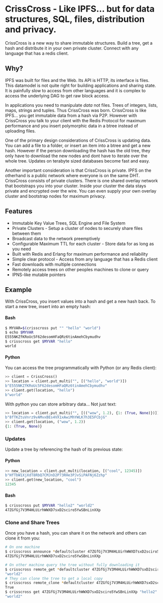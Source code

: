 # CrissCross - Like IPFS... but for data structures, SQL, files, distribution and privacy.

CrissCross is a new way to share immutable structures. Build a tree, get a hash and distribute it in your own private cluster. Connect with any language that has a redis client.

## Why?

IPFS was built for files and the Web. Its API is HTTP, its interface is files. This datamodel is not quite right for building applications and sharing state. It is painfully slow to access from other languages and it is complex to access the underlying DAG to get raw block access.

In applications you need to manipulate *data* not files. Trees of integers, lists, maps, strings and tuples. Thus CrissCross was born. CrissCross is like IPFS... you get immutable data from a hash via P2P. However with CrissCross you talk to your client with the Redis Protocol for maximum performance and you insert polymorphic data in a btree instead of uploading files.

One of the primary design considerations of CrissCross is updating data. You can add a file to a folder, or insert an item into a btree and get a new hash. However if the person downloading the hash has the old tree, they only have to download the new nodes and dont have to iterate over the whole tree. Updates on terabyte sized databases become fast and easy.

Another important consideration is that CrissCross is private. IPFS on the otherhand is a public network where everyone is on the same DHT. CrissCross consists of private clusters. There is one shared overlay network that bootstraps you into your cluster. Inside your cluster the data stays private and encrypted over the wire. You can even supply your own overlay cluster and bootstrap nodes for maximum privacy.

## Features

* Immutable Key Value Trees, SQL Engine and File System
* Private Clusters - Setup a cluster of nodes to securely share files between them
* Broadcast data to the network preemptively
* Configurable Maximum TTL for each cluster - Store data for as long as you need
* Built with Redis and Erlang for maximum performance and reliability
* Simple clear protocol - Access from any language that has a Redis client
* Fast downloads with multiple connections
* Remotely access trees on other peoples machines to clone or query
* IPNS-like mutable pointers

## Example

With CrissCross, you insert values into a hash and get a new hash back. To start a new tree, insert into an empty hash:

#### Bash

```bash 
$ MYVAR=$(crisscross put "" "hello" "world")
$ echo $MYVAR
E555NKZfKRoUc5F62desomHFaQRz6tinAmehCbymudhv
$ crisscross get $MYVAR "hello"
world
```

#### Python

You can access the tree programmatically with Python (or any Redis client):

```python 
>> client = CrissCross()
>> location = client.put_multi("", [("hello", "world")])
b"E555NKZfKRoUc5F62desomHFaQRz6tinAmehCbymudhv"
>> client.get(location, "hello")
b"world"
``````
With python you can store arbitrary data... Not just text:

```python 
>> location = client.put_multi("", [(("wow", 1.2), {1: (True, None)})])
b"8fTKZtuVnrz9vAMvxBEs4VX1xAwiMhYWLK7h3E5FCbjG"
>> client.get(location, ("wow", 1.2))
{1: (True, None)}
``````

### Updates

Update a tree by referencing the hash of its previous state:

#### Python

```python 
>> new_location = client.put_multi(location, [("cool", 12345)])
b"HfTbW1XjXdT8RbQ7CMJnD2P73RHe3PJvSiPAFNj6Zzhp"
>> client.get(new_location, "cool")
12345
``````

#### Bash

```bash 
$ crisscross put $MYVAR "hello2" "world2"
47ZGfGj7V3M4HLUirhWWXD7sxD2sciro5YwSBnLinXXp
```

### Clone and Share Trees

Once you have a hash, you can share it on the network and others can clone it from you:

```bash
# On one machine
$ crisscross announce *defaultcluster 47ZGfGj7V3M4HLUirhWWXD7sxD2sciro5YwSBnLinXXp
47ZGfGj7V3M4HLUirhWWXD7sxD2sciro5YwSBnLinXXp
```

```bash
# On other machine query the tree without fully downloading it
$ crisscross remote_get *defaultcluster 47ZGfGj7V3M4HLUirhWWXD7sxD2sciro5YwSBnLinXXp "hello2"
"world2"
# They can clone the tree to get a local copy
$ crisscross remote_clone *defaultcluster 47ZGfGj7V3M4HLUirhWWXD7sxD2sciro5YwSBnLinXXp
True
$ crisscross get 47ZGfGj7V3M4HLUirhWWXD7sxD2sciro5YwSBnLinXXp "hello2"
"world2"
```
